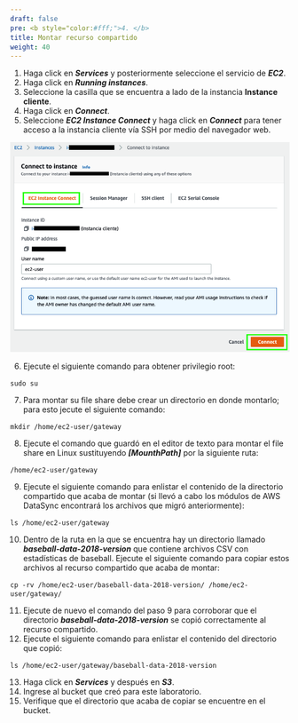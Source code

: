 ```yaml
---
draft: false
pre: <b style="color:#fff;">4. </b>
title: Montar recurso compartido
weight: 40
---
```

1. Haga click en **_Services_** y posteriormente seleccione el servicio de **_EC2_**.
2. Haga click en **_Running instances_**.
2. Seleccione la casilla que se encuentra a lado de la instancia **Instance cliente**.
4. Haga click en **_Connect_**.
5. Seleccione ***EC2 Instance Connect*** y haga click en ***Connect*** para tener acceso a la instancia cliente vía SSH por medio del navegador web.

![Connect (browser-based SSH connection)](/static/images/sg/conectarec2.png)

6. Ejecute el siguiente comando para obtener privilegio root:

```
sudo su
```

7. Para montar su file share debe crear un directorio en donde montarlo; para esto jecute el siguiente comando:

```
mkdir /home/ec2-user/gateway
```

8. Ejecute el comando que guardó en el editor de texto para montar el file share en Linux sustituyendo **_[MounthPath]_** por la siguiente ruta:

```
/home/ec2-user/gateway
```

9. Ejecute el siguiente comando para enlistar el contenido de la directorio compartido que acaba de montar (si llevó a cabo los módulos de AWS DataSync encontrará los archivos que migró anteriormente):

```
ls /home/ec2-user/gateway
```

10. Dentro de la ruta en la que se encuentra hay un directorio llamado **_baseball-data-2018-version_** que contiene archivos CSV con estadísticas de baseball. Ejecute el siguiente comando para copiar estos archivos al recurso compartido que acaba de montar:

```
cp -rv /home/ec2-user/baseball-data-2018-version/ /home/ec2-user/gateway/
```

11. Ejecute de nuevo el comando del paso 9 para corroborar que el directorio **_baseball-data-2018-version_** se copió correctamente al recurso compartido.
12. Ejecute el siguiente comando para enlistar el contenido del directorio que copió:

```
ls /home/ec2-user/gateway/baseball-data-2018-version
```

13. Haga click en **_Services_** y después en ***S3***.
14. Ingrese al bucket que creó para este laboratorio.
15. Verifique que el directorio que acaba de copiar se encuentre en el bucket.